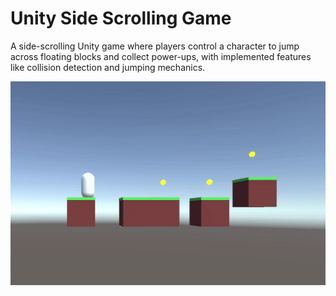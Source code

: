 # Unity Side Scrolling Game

A side-scrolling Unity game where players control a character to jump across floating blocks and collect power-ups, with implemented features like collision detection and jumping mechanics.  

![Demo](https://github.com/CrashedBboy/Unity-Side-Scrolling-Game/blob/main/Demos/demo.gif?raw=true)
